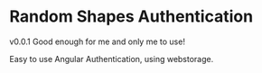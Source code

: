 Random Shapes Authentication
======

v0.0.1 Good enough for me and only me to use!

Easy to use Angular Authentication, using webstorage.
